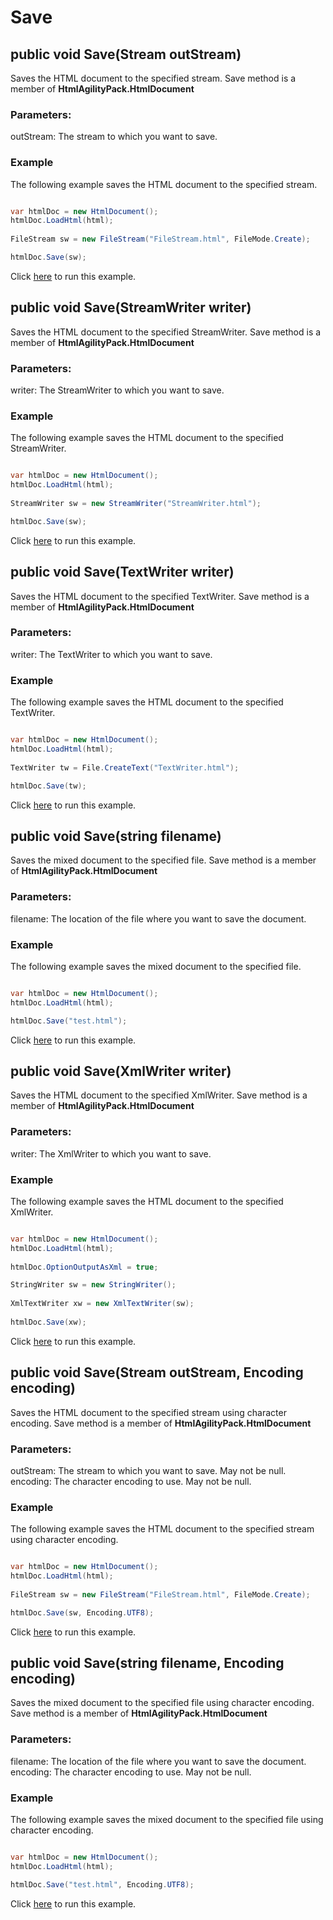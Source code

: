 # Save

## public void Save(Stream outStream)

Saves the HTML document to the specified stream. Save method is a member of **HtmlAgilityPack.HtmlDocument**

### Parameters:

outStream: The stream to which you want to save.

### Example

The following example saves the HTML document to the specified stream.

```csharp

var htmlDoc = new HtmlDocument();
htmlDoc.LoadHtml(html);
		
FileStream sw = new FileStream("FileStream.html", FileMode.Create);

htmlDoc.Save(sw);

```

Click [here](https://dotnetfiddle.net/e3GYpK) to run this example.

## public void Save(StreamWriter writer)

Saves the HTML document to the specified StreamWriter. Save method is a member of **HtmlAgilityPack.HtmlDocument**

### Parameters:

writer: The StreamWriter to which you want to save.

### Example

The following example saves the HTML document to the specified StreamWriter.

```csharp

var htmlDoc = new HtmlDocument();
htmlDoc.LoadHtml(html);
		
StreamWriter sw = new StreamWriter("StreamWriter.html");

htmlDoc.Save(sw);

```

Click [here](https://dotnetfiddle.net/nyt6gY) to run this example.

## public void Save(TextWriter writer)

Saves the HTML document to the specified TextWriter. Save method is a member of **HtmlAgilityPack.HtmlDocument**

### Parameters:

writer: The TextWriter to which you want to save.

### Example

The following example saves the HTML document to the specified TextWriter.

```csharp

var htmlDoc = new HtmlDocument();
htmlDoc.LoadHtml(html);
		
TextWriter tw = File.CreateText("TextWriter.html");

htmlDoc.Save(tw);

```

Click [here](https://dotnetfiddle.net/98wejH) to run this example.

## public void Save(string filename)

Saves the mixed document to the specified file. Save method is a member of **HtmlAgilityPack.HtmlDocument**

### Parameters:

filename: The location of the file where you want to save the document.

### Example

The following example saves the mixed document to the specified file.

```csharp

var htmlDoc = new HtmlDocument();
htmlDoc.LoadHtml(html);

htmlDoc.Save("test.html");

```

Click [here](https://dotnetfiddle.net/uke1Bg) to run this example.

## public void Save(XmlWriter writer)

Saves the HTML document to the specified XmlWriter. Save method is a member of **HtmlAgilityPack.HtmlDocument**

### Parameters:

writer: The XmlWriter to which you want to save.

### Example

The following example saves the HTML document to the specified XmlWriter.

```csharp

var htmlDoc = new HtmlDocument();
htmlDoc.LoadHtml(html);
		
htmlDoc.OptionOutputAsXml = true;

StringWriter sw = new StringWriter();
	
XmlTextWriter xw = new XmlTextWriter(sw);
	
htmlDoc.Save(xw);

```

Click [here](https://dotnetfiddle.net/CCZ2Gu) to run this example.

## public void Save(Stream outStream, Encoding encoding)

Saves the HTML document to the specified stream using character encoding. Save method is a member of **HtmlAgilityPack.HtmlDocument**

### Parameters:

outStream: The stream to which you want to save. May not be null.
encoding: The character encoding to use. May not be null.

### Example

The following example saves the HTML document to the specified stream using character encoding.

```csharp

var htmlDoc = new HtmlDocument();
htmlDoc.LoadHtml(html);
		
FileStream sw = new FileStream("FileStream.html", FileMode.Create);

htmlDoc.Save(sw, Encoding.UTF8);

```

Click [here](https://dotnetfiddle.net/fyDMJt) to run this example.

## public void Save(string filename, Encoding encoding)

Saves the mixed document to the specified file using character encoding. Save method is a member of **HtmlAgilityPack.HtmlDocument**

### Parameters:

filename: The location of the file where you want to save the document.
encoding: The character encoding to use. May not be null.

### Example

The following example saves the mixed document to the specified file using character encoding.

```csharp

var htmlDoc = new HtmlDocument();
htmlDoc.LoadHtml(html);

htmlDoc.Save("test.html", Encoding.UTF8);

```

Click [here](https://dotnetfiddle.net/IRTOcM) to run this example.
